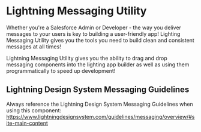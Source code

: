 # Lightning Messaging Utility

Whether you're a Salesforce Admin or Developer - the way you deliver messages to your users is key to building a user-friendly app! Lighting Messaging Utility gives you the tools you need to build clean and consistent messages at all times!

Lightning Messaging Utility gives you the ability to drag and drop messaging components into the lighting app builder as well as using them programmatically to speed up development!

## Lightning Design System Messaging Guidelines

Always reference the Lightning Design System Messaging Guidelines when using this component: https://www.lightningdesignsystem.com/guidelines/messaging/overview/#site-main-content
